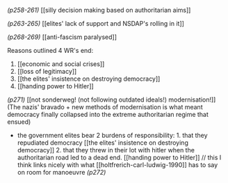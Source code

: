 
*(p258-261)* [[silly decision making based on authoritarian aims]]


*(p263-265)* [[elites' lack of support and NSDAP's rolling in it]]


*(p268-269)* [[anti-fascism paralysed]]


Reasons outlined 4 WR's end:
1. [[economic and social crises]]
2. [[loss of legitimacy]]
3. [[the elites' insistence on destroying democracy]]
4. [[handing power to Hitler]]

*(p271)* [[not sonderweg! (not following outdated ideals!) modernisation!]] (The nazis' bravado + new methods of modernisation is what meant democracy finally collapsed into the extreme authoritarian regime that ensued)


- the government elites bear 2 burdens of responsibility: 
			1. that they repudiated democracy [[the elites' insistence on destroying democracy]]
			2. that they threw in their lot with hitler when the authoritarian road led to a dead end. [[handing power to Hitler]]
// this I think links nicely with what [[holtfrerich-carl-ludwig-1990]] has to say on room for manoeuvre 
*(p272)*